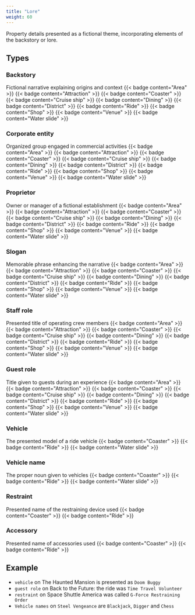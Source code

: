 ```yaml
---
title: "Lore"
weight: 60
---
```


Property details presented as a fictional theme, incorporating elements of the backstory or lore.

## Types

### Backstory
Fictional narrative explaining origins and context
{{< badge content="Area" >}}
{{< badge content="Attraction" >}}
{{< badge content="Coaster" >}}
{{< badge content="Cruise ship" >}}
{{< badge content="Dining" >}}
{{< badge content="District" >}}
{{< badge content="Ride" >}}
{{< badge content="Shop" >}}
{{< badge content="Venue" >}}
{{< badge content="Water slide" >}}

### Corporate entity
Organized group engaged in commercial activities
{{< badge content="Area" >}}
{{< badge content="Attraction" >}}
{{< badge content="Coaster" >}}
{{< badge content="Cruise ship" >}}
{{< badge content="Dining" >}}
{{< badge content="District" >}}
{{< badge content="Ride" >}}
{{< badge content="Shop" >}}
{{< badge content="Venue" >}}
{{< badge content="Water slide" >}}

### Proprietor
Owner or manager of a fictional establishment
{{< badge content="Area" >}}
{{< badge content="Attraction" >}}
{{< badge content="Coaster" >}}
{{< badge content="Cruise ship" >}}
{{< badge content="Dining" >}}
{{< badge content="District" >}}
{{< badge content="Ride" >}}
{{< badge content="Shop" >}}
{{< badge content="Venue" >}}
{{< badge content="Water slide" >}}

### Slogan
Memorable phrase enhancing the narrative
{{< badge content="Area" >}}
{{< badge content="Attraction" >}}
{{< badge content="Coaster" >}}
{{< badge content="Cruise ship" >}}
{{< badge content="Dining" >}}
{{< badge content="District" >}}
{{< badge content="Ride" >}}
{{< badge content="Shop" >}}
{{< badge content="Venue" >}}
{{< badge content="Water slide" >}}

### Staff role
Presented title of operating crew members
{{< badge content="Area" >}}
{{< badge content="Attraction" >}}
{{< badge content="Coaster" >}}
{{< badge content="Cruise ship" >}}
{{< badge content="Dining" >}}
{{< badge content="District" >}}
{{< badge content="Ride" >}}
{{< badge content="Shop" >}}
{{< badge content="Venue" >}}
{{< badge content="Water slide" >}}

### Guest role
Title given to guests during an experience
{{< badge content="Area" >}}
{{< badge content="Attraction" >}}
{{< badge content="Coaster" >}}
{{< badge content="Cruise ship" >}}
{{< badge content="Dining" >}}
{{< badge content="District" >}}
{{< badge content="Ride" >}}
{{< badge content="Shop" >}}
{{< badge content="Venue" >}}
{{< badge content="Water slide" >}}

### Vehicle
The presented model of a ride vehicle
{{< badge content="Coaster" >}}
{{< badge content="Ride" >}}
{{< badge content="Water slide" >}}

### Vehicle name
The proper noun given to vehicles
{{< badge content="Coaster" >}}
{{< badge content="Ride" >}}
{{< badge content="Water slide" >}}

### Restraint
Presented name of the restraining device used
{{< badge content="Coaster" >}}
{{< badge content="Ride" >}}

### Accessory
Presented name of accessories used
{{< badge content="Coaster" >}}
{{< badge content="Ride" >}}



## Example

* `vehicle` on The Haunted Mansion is presented as `Doom Buggy`
* `guest role` on Back to the Future: the ride was `Time Travel Volunteer`
* `restraint` on Space Shuttle America was called `G-Force Restraining Order`
* `Vehicle names` on `Steel Vengeance` are `Blackjack`, `Digger` and `Chess`
